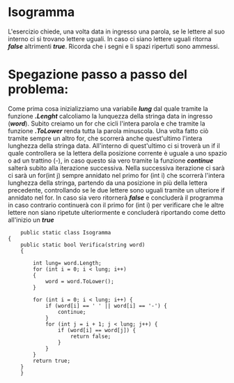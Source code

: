 # Isogramma
L'esercizio chiede, una volta data in ingresso una parola, se le lettere al suo interno ci si trovano lettere uguali. In caso ci siano lettere uguali ritorna ***false*** altrimenti ***true***. Ricorda che i segni e li spazi ripertuti sono ammessi.

# Spegazione passo a passo del problema:

Come prima cosa inizializziamo una variabile ***lung*** dal quale tramite la funzione ***.Lenght*** calcoliamo la lunquezza della stringa data in ingresso (***word***). Subito creiamo un for che cicli l'intera parola e che tramite la funzione ***.ToLower*** renda tutta la parola minuscola. Una volta fatto ciò tramite sempre un altro for, che scorrerà anche quest'ultimo l'intera lunghezza della stringa data. All'interno di quest'ultimo ci si troverà un if il quale controllera se la lettera della posizione corrente è uguale a uno spazio o ad un trattino (-), in caso questo sia  vero tramite la funzione ***continue*** salterà subito alla iterazione successiva. Nella successiva iterazione ci sarà ci sarà un for(int j) sempre annidato nel primo for (int i) che scorrerà l'intera lunghezza della stringa, partendo da una posizione in più della lettera precedente, controllando se le due lettere sono uguali tramite un ulteriore if annidato nel for. In caso sia vero ritornerà ***false*** e concluderà il programma in caso contrario continuerà con il primo for (int i) per verificare che le altre lettere non siano ripetute ulteriormente e concluderà riportando come detto all'inizio un ***true***

```
    public static class Isogramma
{
    public static bool Verifica(string word)
    {

        int lung= word.Length;
        for (int i = 0; i < lung; i++)
        {
            word = word.ToLower();
        }

        for (int i = 0; i < lung; i++) {
            if (word[i] == ' ' || word[i] == '-') {
                continue;
            }
            for (int j = i + 1; j < lung; j++) {
                if (word[i] == word[j]) {
                    return false;
                }
            }
        }
        return true;
    }
    }

```
